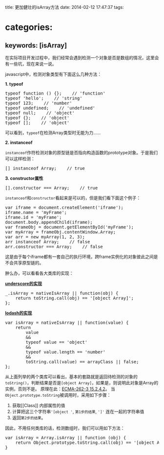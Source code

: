 title: 更加健壮的isArray方法
date: 2014-02-12 17:47:37
tags:
# categories:
keywords: [isArray]
---

在实际项目开发过程中，我们经常会遇到检测一个对象是否是数组的情况，这里会有一些坑，现在来说一说。

javascript中，检测对象类型有下面这么几种方法：
<!--more-->

**1. typeof**

<pre class="prettyprint">
typeof function () {};    // 'function'
typeof 'hello';    // 'string'
typeof 123;    // 'number'
typeof undefined;    // 'undefined'
typeof null;    // 'object'
typeof {};    // 'object'
typeof [];    // 'object'
</pre>

可以看到，`typeof`在检测Array类型时无能为力……


**2. instanceof**

`instanceof`作符检测对象的原型链是否指向构造函数的prototype对象。于是我们可以这样检测：

<pre class="prettyprint">
[] instanceof Array;    // true
</pre>


**3. constructor属性**

<pre class="prettyprint">
[].constructor === Array;    // true
</pre>

`instanceof`和`constructor`看起来是可以的，但是我们看下面这个例子：

<pre class="prettyprint">
var iframe = document.createElement('iframe');
iframe.name = 'myFrame';
iframe.id = 'myFrame';
document.body.appendChild(iframe);
var frameObj = document.getElementById('myFrame');
var myArray = frameObj.contentWindow.Array;
var arr = new myArray(1, 2, 3);
arr instanceof Array;    // false
arr.constructor === Array;    // false
</pre>

这是由于每个iframe都有一套自己的执行环境，跨frame实例化的对象彼此之间是不会共享原型链的。

肿么办，可以看看各大类库的实现：

[**underscore的实现**](https://github.com/jashkenas/underscore/blob/master/underscore.js#L1016)

<pre class="prettyprint">
_.isArray = nativeIsArray || function(obj) {
    return toString.call(obj) == '[object Array]';
};
</pre>

[**lodash的实现**](https://github.com/lodash/lodash/blob/master/lodash.js#L5859)

<pre class="prettyprint">
var isArray = nativeIsArray || function(value) {
    return
        value
        &&
        typeof value == 'object'
        &&
        typeof value.length == 'number'
        &&
        toString.call(value) == arrayClass || false;
};
</pre>

从上面列举的两个类库可以看出，基本的套路就是返回待检测的对象的`toString()`，判断结果是否是`[object Array]`，如果是，则说明此对象是Array的实例，否则不是。
原理在此：[ECMA-262-3 15.2.4.2](http://bclary.com/2004/11/07/#a-15.2.4.2)。
当`Object.prototype.toString`被调用时，采用如下步骤：
1. 获取[[Class]] 内部属性的值
2. 计算把这三个字符串`'[object '`, `第1步的结果`, `']'`  连在一起的字符串值
3. 返回`第2步的结果`。

因此，不用任何类库的话，检测数组时，我们可以用如下方法：

<pre class="prettyprint">
var isArray = Array.isArray || function (obj) {
    return Object.prototype.toString.call(obj) == '[object Array]';
}
</pre>
